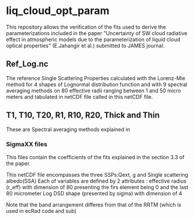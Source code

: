 # liq_cloud_opt_param
This repository allows the verification of the fits used to derive the parameterizations included in the paper "Uncertainty of SW cloud radiative effect in atmospheric models due to the parameterization of liquid cloud optical properties" (E.Jahangir et al.) submitted to JAMES journal.

## Ref_Log.nc 
The reference Single Scattering Properties calculated with the Lorenz-Mie method for 4 shapes of Lognormal distribution function and with 9 spectral averaging methods on 80 effective radii ranging between 1 and 50 micro meters and tabulated in netCDF file called in this netCDF file.


## T1, T10, T20, R1, R10, R20, Thick and Thin

These are Spectral averaging methods explained in
### SigmaXX files
This files contain the coefficients of the fits explained in the section 3.3 of the paper. 

This netCDF file encompasses the three SSPs:Qext, g and Single scattering albedo(SSA)
Each of variables are defined by 2 attributes : effective radius (r_eff) with dimension of 80 presenting the firs element being 0 and the last 80 micrometer Log DSD shape (presented by sigma) with dimension of 4



Note that the band arrangement differes from that of the RRTM (which is used in ecRad code and sub)
